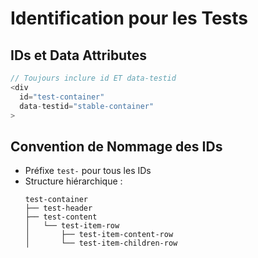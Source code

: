 # Identification pour les Tests

## IDs et Data Attributes

```typescript
// Toujours inclure id ET data-testid
<div
  id="test-container"
  data-testid="stable-container"
>
```

## Convention de Nommage des IDs

- Préfixe `test-` pour tous les IDs
- Structure hiérarchique :
  ```
  test-container
  ├── test-header
  ├── test-content
  │   └── test-item-row
  │       ├── test-item-content-row
  │       └── test-item-children-row
  ```
